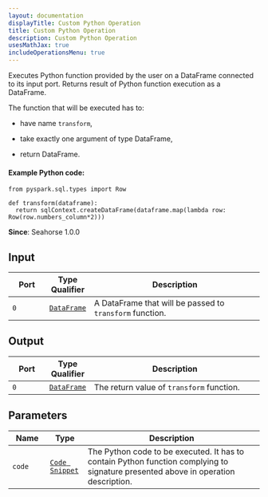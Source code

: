 ```yaml
---
layout: documentation
displayTitle: Custom Python Operation
title: Custom Python Operation
description: Custom Python Operation
usesMathJax: true
includeOperationsMenu: true
---
```


Executes Python function provided by the user on a DataFrame connected to its input port.
Returns result of Python function execution as a DataFrame.

The function that will be executed has to:

* have name <code>transform</code>,

* take exactly one argument of type DataFrame,

* return DataFrame.

#### Example Python code:

    from pyspark.sql.types import Row

    def transform(dataframe):
      return sqlContext.createDataFrame(dataframe.map(lambda row: Row(row.numbers_column*2)))


**Since**: Seahorse 1.0.0

## Input

<table>
<thead>
<tr>
<th style="width:15%">Port</th>
<th style="width:15%">Type Qualifier</th>
<th style="width:70%">Description</th>
</tr>
</thead>
<tbody>
<tr>
<td><code>0</code></td>
<td><code><a href="../classes/dataframe.html">DataFrame</a></code></td>
<td>A DataFrame that will be passed to <code>transform</code> function.</td>
</tr>
</tbody>
</table>

## Output

<table>
<thead>
<tr>
<th style="width:15%">Port</th>
<th style="width:15%">Type Qualifier</th>
<th style="width:70%">Description</th>
</tr>
</thead>
<tbody>
<tr>
<td><code>0</code></td>
<td><code><a href="../classes/dataframe.html">DataFrame</a></code></td>
<td>The return value of <code>transform</code> function.</td>
</tr>
</tbody>
</table>

## Parameters

<table class="table">
<thead>
<tr>
<th style="width:15%">Name</th>
<th style="width:15%">Type</th>
<th style="width:70%">Description</th>
</tr>
</thead>
<tbody>
<tr>
<td><code>code</code></td>
<td><code><a href="../parameter_types.html#code-snippet">Code Snippet</a></code></td>
<td>The Python code to be executed. It has to contain Python function complying to signature presented above in operation description.</td>
</tr>
</tbody>
</table>

